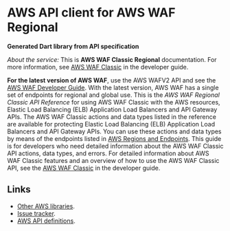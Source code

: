 # AWS API client for AWS WAF Regional

**Generated Dart library from API specification**

*About the service:*
<note>
This is <b>AWS WAF Classic Regional</b> documentation. For more information,
see <a
href="https://docs.aws.amazon.com/waf/latest/developerguide/classic-waf-chapter.html">AWS
WAF Classic</a> in the developer guide.

<b>For the latest version of AWS WAF</b>, use the AWS WAFV2 API and see the
<a
href="https://docs.aws.amazon.com/waf/latest/developerguide/waf-chapter.html">AWS
WAF Developer Guide</a>. With the latest version, AWS WAF has a single set
of endpoints for regional and global use.
</note>
This is the <i>AWS WAF Regional Classic API Reference</i> for using AWS WAF
Classic with the AWS resources, Elastic Load Balancing (ELB) Application
Load Balancers and API Gateway APIs. The AWS WAF Classic actions and data
types listed in the reference are available for protecting Elastic Load
Balancing (ELB) Application Load Balancers and API Gateway APIs. You can use
these actions and data types by means of the endpoints listed in <a
href="https://docs.aws.amazon.com/general/latest/gr/rande.html#waf_region">AWS
Regions and Endpoints</a>. This guide is for developers who need detailed
information about the AWS WAF Classic API actions, data types, and errors.
For detailed information about AWS WAF Classic features and an overview of
how to use the AWS WAF Classic API, see the <a
href="https://docs.aws.amazon.com/waf/latest/developerguide/classic-waf-chapter.html">AWS
WAF Classic</a> in the developer guide.

## Links

- [Other AWS libraries](https://github.com/agilord/aws_client/tree/master/generated).
- [Issue tracker](https://github.com/agilord/aws_client/issues).
- [AWS API definitions](https://github.com/aws/aws-sdk-js/tree/master/apis).
